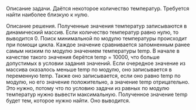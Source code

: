 Описание задачи.
Даётся некоторое количество температур. Требуется найти наиболее близкую к нулю.

Описание решения.
Полученные значения температур записываются в динамический массив.
Если количество температур равно нулю, то выводится 0.
Поиск минимальной по модулю температуры происходит при помощи цикла. Каждое значение сравнивается запомненным ранее самым низким по модулю значением температуры temp. В начале в качестве такого значения берётся temp = 10000, что больше допустимых в условии задания значений. Если очередное значение из массива оказалось меньше temp по модулю, оно записывается в переменную temp. Также оно записывается, если оно равно temp по модулю, но его значение положительно, а значение temp отрицательно. Это нужно, потому что по условию задачи из равных по модулю температур нужно вывести максимальную. 
Полученное значение temp будет тем, которое нужно найти. Оно выводится.